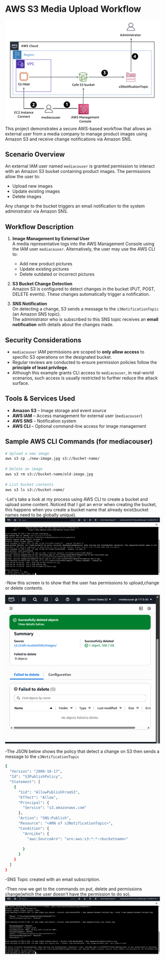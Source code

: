 # AWS S3 Media Upload Workflow
![Architecture image](Architecture.png)
This project demonstrates a secure AWS-based workflow that allows an external user from a media company to manage product images using Amazon S3 and receive change notifications via Amazon SNS.

## Scenario Overview

An external IAM user named `mediacouser` is granted permission to interact with an Amazon S3 bucket containing product images. The permissions allow the user to:

- Upload new images
- Update existing images
- Delete images

Any change to the bucket triggers an email notification to the system administrator via Amazon SNS.

## Workflow Description

1. **Image Management by External User**  
   A media representative logs into the AWS Management Console using the IAM user `mediacouser`. Alternatively, the user may use the AWS CLI to:
   - Add new product pictures
   - Update existing pictures
   - Delete outdated or incorrect pictures

2. **S3 Bucket Change Detection**  
   Amazon S3 is configured to detect changes in the bucket (PUT, POST, DELETE events). These changes automatically trigger a notification.

3. **SNS Notification**  
   On detecting a change, S3 sends a message to the `s3NotificationTopic` (an Amazon SNS topic).  
   The administrator who is subscribed to this SNS topic receives an **email notification** with details about the changes made.

## Security Considerations

- `mediacouser` IAM permissions are scoped to **only allow access** to specific S3 operations on the designated bucket.
- Regular reviews are conducted to ensure permission policies follow the **principle of least privilege**.
- Although this example grants CLI access to `mediacouser`, in real-world scenarios, such access is usually restricted to further reduce the attack surface.

## Tools & Services Used

- **Amazon S3** – Image storage and event source
- **AWS IAM** – Access management for external user (`mediacouser`)
- **AWS SNS** – Notification system
- **AWS CLI** – Optional command-line access for image management

## Sample AWS CLI Commands (for mediacouser)

```bash
# Upload a new image
aws s3 cp ./new-image.jpg s3://bucket-name/

# Delete an image
aws s3 rm s3://bucket-name/old-image.jpg

# List bucket contents
aws s3 ls s3://bucket-name/
```

-Let's take a look at my process using AWS CLI to create a bucket and upload some content. Noticed that I got an error when creating the bucket, this happens when you create a bucket name that already exist(bucket names need to be globally unique).
 ![Screenshot image](Screenshot6.png)
 
-Now this screen is to show that the user has permissions to upload,change or delete contents.

 ![Screenshot image](Screenshot7.png)
 
-The JSON below shows the policy that detect a change on S3 then sends a message to the `s3NotificationTopic`
```bash
{
  "Version": "2008-10-17",
  "Id": "S3PublishPolicy",
  "Statement": [
    {
      "Sid": "AllowPublishFromS3",
      "Effect": "Allow",
      "Principal": {
        "Service": "s3.amazonaws.com"
      },
      "Action": "SNS:Publish",
      "Resource": "<ARN of s3NotificationTopic>",
      "Condition": {
        "ArnLike": {
          "aws:SourceArn": "arn:aws:s3:*:*:<bucketname>"

        }
      }
    }
  ]
}
```
-SNS Topic created with an email subscription.


-Then now we get to the commands on put, delete and  permissions change(which the user doesn't have the permission to do so).
![Screenshot image](Screenshot9.png)
